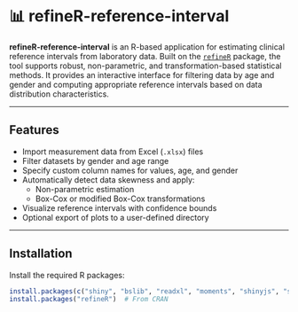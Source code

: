 # 📊 refineR-reference-interval

**refineR-reference-interval** is an R-based application for estimating clinical reference intervals from laboratory data. Built on the [`refineR`](https://cran.r-project.org/package=refineR) package, the tool supports robust, non-parametric, and transformation-based statistical methods. It provides an interactive interface for filtering data by age and gender and computing appropriate reference intervals based on data distribution characteristics.

---

## Features

- Import measurement data from Excel (`.xlsx`) files
- Filter datasets by gender and age range
- Specify custom column names for values, age, and gender
- Automatically detect data skewness and apply:
  - Non-parametric estimation
  - Box-Cox or modified Box-Cox transformations
- Visualize reference intervals with confidence bounds
- Optional export of plots to a user-defined directory

---

## Installation

Install the required R packages:

```r
install.packages(c("shiny", "bslib", "readxl", "moments", "shinyjs", "shinyWidgets"))
install.packages("refineR")  # From CRAN
